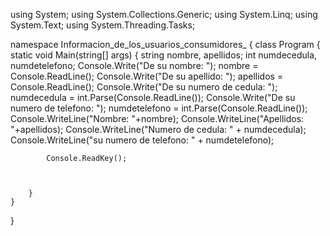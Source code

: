 using System;
using System.Collections.Generic;
using System.Linq;
using System.Text;
using System.Threading.Tasks;

namespace Informacion_de_los_usuarios_consumidores_
{
    class Program
    {
        static void Main(string[] args)
        {
            string nombre, apellidos;
            int numdecedula, numdetelefono;
            Console.Write("De su nombre: ");
            nombre = Console.ReadLine();
            Console.Write("De su apellido: ");
            apellidos = Console.ReadLine();
            Console.Write("De su numero de cedula: ");
            numdecedula = int.Parse(Console.ReadLine());
            Console.Write("De su numero de telefono: ");
            numdetelefono = int.Parse(Console.ReadLine());
            Console.WriteLine("Nombre: "+nombre);
            Console.WriteLine("Apellidos: "+apellidos);
            Console.WriteLine("Numero de cedula: " + numdecedula);
            Console.WriteLine("su numero de telefono: " + numdetelefono);


            Console.ReadKey();
                


        }
    }
}
